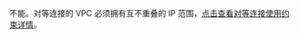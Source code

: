 不能。对等连接的 VPC 必须拥有互不重叠的 IP 范围，[点击查看对等连接使用约束详情](/doc/product/215/5000#.E4.BD.BF.E7.94.A8.E7.BA.A6.E6.9D.9F)。
